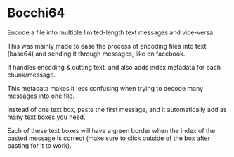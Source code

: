 # Bocchi64

Encode a file into multiple limited-length text messages and vice-versa.

This was mainly made to ease the process of encoding files into text (base64) and sending it through messages, like on facebook.

It handles encoding & cutting text, and also adds index metadata for each chunk/message.

This metadata makes it less confusing when trying to decode many messages into one file.

Instead of one text box, paste the first message, and it automatically add as many text boxes you need.

Each of these text boxes will have a green border when the index of the pasted message is correct (make sure to click outside of the box after pasting for it to work).
